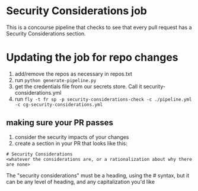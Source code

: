 # Security Considerations job

This is a concourse pipeline that checks to see that every pull
request has a Security Considerations section.


# Updating the job for repo changes
1. add/remove the repos as necessary in repos.txt
2. run `python generate-pipeline.py`
3. get the credentials file from our secrets store. Call it security-considerations.yml
4. run `fly -t fr sp -p security-considerations-check -c ./pipeline.yml -c cg-security-considerations.yml`

## making sure your PR passes
1. consider the security impacts of your changes
2. create a section in your PR that looks like this:
```
# Security Considerations
<whatever the considerations are, or a rationalization about why there are none>
```
The "security considerations" must be a heading, using the # syntax, but it can be any level of heading, and any capitalization you'd like
